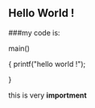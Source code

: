 ## Hello World !

###my code is:

main()

{ printf("hello world !");

}

this is very __importment__

